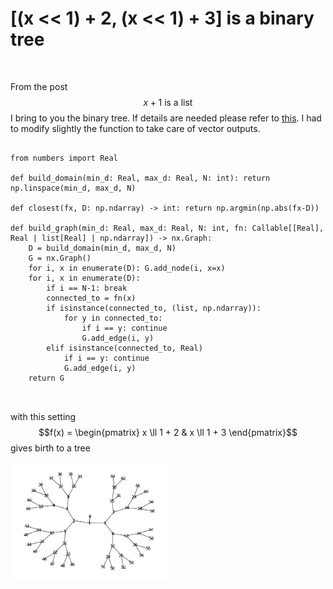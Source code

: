 # [(x << 1) + 2, (x << 1) + 3] is a binary tree

<script src="https://cdn.jsdelivr.net/npm/mathjax@3.2.2/es5/tex-mml-chtml.js"></script>

<br>

From the post $$x + 1 \ \text{is a list}$$ I bring to you the binary tree. If details are needed please refer to [this](https://ivanbelenky.com/articles/x+1%20is%20a%20list). I had to modify slightly the function to take care of vector outputs.


<pre>
  <code>
from numbers import Real

def build_domain(min_d: Real, max_d: Real, N: int): return np.linspace(min_d, max_d, N)

def closest(fx, D: np.ndarray) -> int: return np.argmin(np.abs(fx-D))

def build_graph(min_d: Real, max_d: Real, N: int, fn: Callable[[Real], Real | list[Real] | np.ndarray]) -> nx.Graph:
    D = build_domain(min_d, max_d, N)
    G = nx.Graph()
    for i, x in enumerate(D): G.add_node(i, x=x)
    for i, x in enumerate(D):
        if i == N-1: break
        connected_to = fn(x)
        if isinstance(connected_to, (list, np.ndarray)):
            for y in connected_to:
                if i == y: continue
                G.add_edge(i, y)
        elif isinstance(connected_to, Real)
            if i == y: continue
            G.add_edge(i, y)
    return G

  </code>
</pre>

with this setting $$f(x) = \begin{pmatrix} x \ll 1 + 2 & x \ll 1 + 3 \end{pmatrix}$$ gives birth to a tree

<img style="width:50%;height:50%;justify-content:center"  src="https://github.com/ivanbelenky/brief/blob/master/assets/btree.png?raw=true"/>
